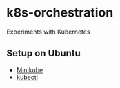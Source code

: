 # k8s-orchestration
Experiments with Kubernetes


## Setup on Ubuntu
- [Minikube](https://minikube.sigs.k8s.io/docs/start/)
- [kubectl](https://kubernetes.io/docs/tasks/tools/install-kubectl-linux/)